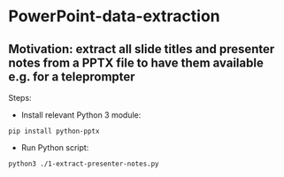 # PowerPoint-data-extraction

## Motivation: extract all slide titles and presenter notes from a PPTX file to have them available e.g. for a teleprompter

Steps:

* Install relevant Python 3 module:
```
pip install python-pptx
```

* Run Python script:
```
python3 ./1-extract-presenter-notes.py
```

